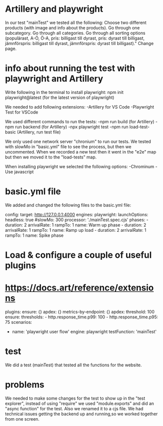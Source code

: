 # Artillery and playwright
In our test "mainTest" we tested all the following:
Choose two different products (with image and info about the products).
Go through one subcategory.
Go through all categories.
Go through all sorting options (populärast, A-Ö, Ö-A, pris: billigast till dyrast, pris: dyrast till billigast, jämnförspris: billigast till dyrast, jämnförspris: dyrast till billigast)."
Change page.

# info about running the test with playwright and Artillery
Write following in the terminal to install playwright:
npm init playwright@latest (for the latest version of playwright)

We needed to add following extensions:
-Artillery for VS Code
-Playwright Test for VSCode

We used different commands to run the tests:
-npm run build (for Artillery)
-npm run backend (for Artillery)
-npx playwright test
-npm run load-test-basic (Artillery, run test file)

We only used one network server "chronium" to run our tests.
We tested with slowMo in "basic.yml" file to see the process, but then we uncommented.
When we recorded a new test then it went in the "e2e" map but then we moved it to the "load-tests" map. 

When installing playwright we selected the following options:
-Chrominum
-Use javascript


# basic.yml file
We added and changed the following files to the basic.yml file:

config:
  target: http://127.0.0.1:4000
  engines:
    playwright:
      launchOptions:
        headless: true
        #slowMo: 300
  processor: './mainTest.spec.cjs'
  phases:
    - duration: 2
      arrivalRate: 1
      rampTo: 1
      name: Warm up phase
    - duration: 2
      arrivalRate: 1
      rampTo: 1
      name: Ramp up load
    - duration: 2
      arrivalRate: 1
      rampTo: 1
      name: Spike phase
  # Load & configure a couple of useful plugins
  # https://docs.art/reference/extensions
  plugins:
    ensure: {}
    apdex: {}
    metrics-by-endpoint: {}
  apdex:
    threshold: 100
  ensure:
    thresholds:
      - http.response_time.p99: 100
      - http.response_time.p95: 75
scenarios:
  - name: 'playwright user flow'
    engine: playwright
    testFunction: 'mainTest'

# test
We did a test (mainTest) that tested all the functions for the website. 

# problems
We needed to make some changes for the test to show up in the "test explorer", instead of using "require" we used "module.exports" and did an "async function" for the test. Also we renamed it to a cjs file. 
We had technical issues getting the backend up and running,so we worked together from one screen.



